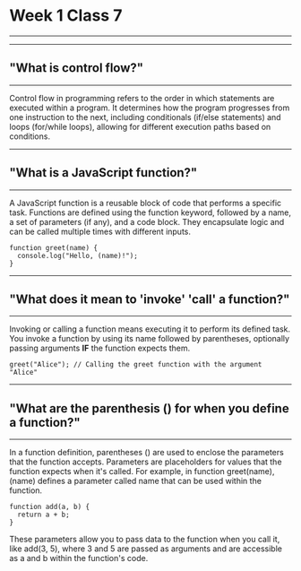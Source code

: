 # Week 1 Class 7
- - - - - - - - - - - - - - -
- - - - - - - - - - - - - - -
## "What is control flow?"
- - - - - - - - - - - - - - -
Control flow in programming refers to the order in which statements are executed within a program. It determines how the program progresses from one instruction to the next, including conditionals (if/else statements) and loops (for/while loops), allowing for different execution paths based on conditions.
- - - - - - - - - - - - - - -
## "What is a JavaScript function?"
- - - - - - - - - - - - - - -
A JavaScript function is a reusable block of code that performs a specific task. Functions are defined using the function keyword, followed by a name, a set of parameters (if any), and a code block. They encapsulate logic and can be called multiple times with different inputs.

```
function greet(name) {
  console.log("Hello, (name)!");
}
```
- - - - - - - - - - - - - - -
## "What does it mean to 'invoke' 'call' a function?"
- - - - - - - - - - - - - - -
Invoking or calling a function means executing it to perform its defined task. You invoke a function by using its name followed by parentheses, optionally passing arguments **IF** the function expects them.
```
greet("Alice"); // Calling the greet function with the argument "Alice"
```
- - - - - - - - - - - - - - -
## "What are the parenthesis () for when you define a function?"
- - - - - - - - - - - - - - -
In a function definition, parentheses () are used to enclose the parameters that the function accepts. Parameters are placeholders for values that the function expects when it's called. For example, in function greet(name), (name) defines a parameter called name that can be used within the function.
```
function add(a, b) {
  return a + b;
}
```
These parameters allow you to pass data to the function when you call it, like add(3, 5), where 3 and 5 are passed as arguments and are accessible as a and b within the function's code.